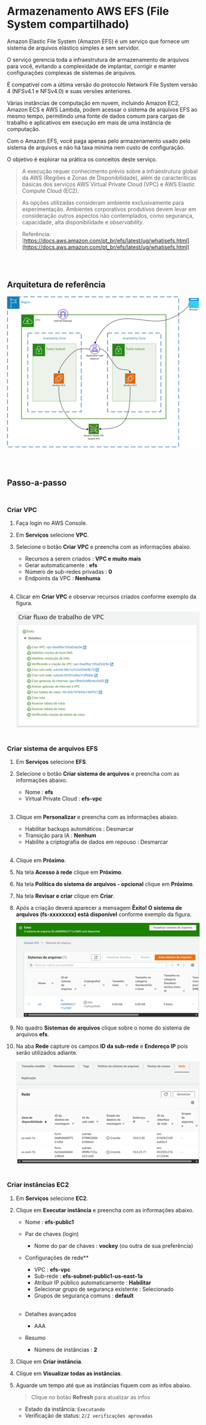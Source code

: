# Armazenamento AWS EFS (File System compartilhado) #

Amazon Elastic File System (Amazon EFS) é um serviço que fornece um sistema de arquivos elástico simples e sem servidor.

O serviço gerencia toda a infraestrutura de armazenamento de arquivos para você, evitando a complexidade de implantar, corrigir e manter configurações complexas de sistemas de arquivos.

É compatível com a última versão do protocolo Network File System versão 4 (NFSv4.1 e NFSv4.0) e suas versões anteriores.

Várias instâncias de computação em nuvem, incluindo Amazon EC2, Amazon ECS e AWS Lambda, podem acessar o sistema de arquivos EFS ao mesmo tempo, permitindo uma fonte de dados comum para cargas de trabalho e aplicativos em execução em mais de uma instância de computação.

Com o Amazon EFS, você paga apenas pelo armazenamento usado pelo sistema de arquivos e não há taxa mínima nem custo de configuração.

O objetivo é explorar na prática os conceitos deste serviço.

  > A execução requer conhecimento prévio sobre a infraestrutura global da AWS (Regiões e Zonas de Disponibilidade), além de caracteríticas básicas dos serviços AWS Virtual Private Cloud (VPC) e AWS Elastic Compute Cloud (EC2).

  > As opções utilizadas consideram ambiente exclusivamente para experimentação. Ambientes corporativos produtivos devem levar em consideração outros aspectos não contemplados, como segurança, capacidade, alta disponibilidade e *observability*.

  > Referência: [https://docs.aws.amazon.com/pt_br/efs/latest/ug/whatisefs.html](https://docs.aws.amazon.com/pt_br/efs/latest/ug/whatisefs.html)

<br/><br/>
## Arquitetura de referência

![arquitetura base](/images/app-static-site-efs.png)

<br/><br/>
## Passo-a-passo<br/><br/>

### Criar VPC

01. Faça login no AWS Console.

02. Em **Serviços** selecione **VPC**.

03. Selecione o botão **Criar VPC** e preencha com as informações abaixo.

    - Recursos a serem criados     : **VPC e muito mais**
    - Gerar automaticamente        : **efs**
    - Número de sub-redes privadas : **0**
    - Endpoints da VPC             : **Nenhuma**<br/><br/>

04. Clicar em **Criar VPC** e observar recursos criados conforme exemplo da figura.

    ![Criar VPC](/images/criar_vpc.png)<br/><br/>

### Criar sistema de arquivos EFS

01. Em **Serviços** selecione **EFS**.

02. Selecione o botão **Criar sistema de arquivos** e preencha com as informações abaixo.

    - Nome                    : **efs**
    - Virtual Private Cloud   : **efs-vpc**<br/><br/>

03. Clique em **Personalizar** e preencha com as informações abaixo.

    - Habilitar backups automáticos               : Desmarcar
    - Transição para IA                           : **Nenhum**
    - Habilite a criptografia de dados em repouso : Desmarcar<br/><br/>

05. Clique em **Próximo**.

06. Na tela **Acesso à rede** clique em **Próximo**.

07. Na tela **Política do sistema de arquivos - opcional** clique em **Próximo**.

08. Na tela **Revisar e criar** clique em **Criar**.

09. Após a criação deverá aparecer a mensagem **Êxito! O sistema de arquivos (fs-xxxxxxxx) está disponível** conforme exemplo da figura.

    ![Criar EFS](/images/criar_efs.png)

10. No quadro **Sistemas de arquivos** clique sobre o nome do sistema de arquivos **efs**.

11. Na aba **Rede** capture os campos **ID da sub-rede** e **Endereço IP** pois serão utilizados adiante.

    ![Criar EFS](/images/visualizar_efs.png)<br/><br/>

### Criar instâncias EC2

01. Em **Serviços** selecione **EC2**.

02. Clique em **Executar instância** e preencha com as informações abaixo.

    - Nome : **efs-public1**

    - Par de chaves (login)
      - Nome do par de chaves : **vockey** (ou outra de sua preferência)

    - Configurações de rede**
      - VPC                                     : **efs-vpc**
      - Sub-rede                                : **efs-subnet-public1-us-east-1a**
      - Atribuir IP público automaticamente     : **Habilitar**
      - Selecionar grupo de segurança existente : Selecionado
      - Grupos de segurança comuns              : **default**<br/><br/>

    - Detalhes avançados
      - AAA

    - Resumo
      - Número de instâncias : **2**

03. Clique em **Criar instância**.

04. Clique em **Visualizar todas as instâncias**.

12. Aguarde um tempo até que as instâncias fiquem com as infos abaixo.

    > Clique no botão **Refresh** para atualizar as infos

    - Estado da instância: `Executando`
    - Verificação de status: `2/2 verificações aprovadas`<br/><br/>
